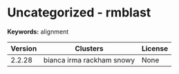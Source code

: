 # Uncategorized - rmblast



**Keywords:** alignment



| Version | Clusters | License |
| ------- | -------- | ------- |
| 2.2.28 | bianca irma rackham snowy | None |
